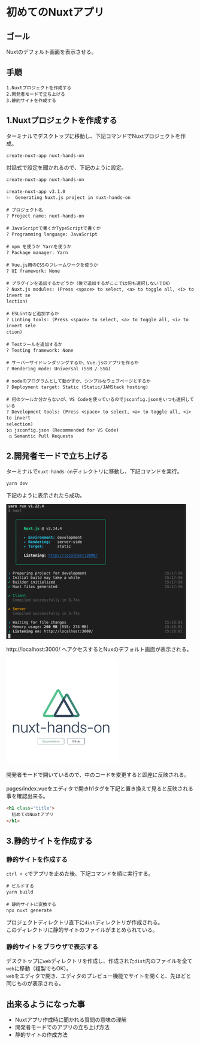# 初めてのNuxtアプリ

## ゴール

Nuxtのデフォルト画面を表示させる。

## 手順

```
1.Nuxtプロジェクトを作成する
2.開発者モードで立ち上げる
3.静的サイトを作成する
```

## 1.Nuxtプロジェクトを作成する

ターミナルでデスクトップに移動し、下記コマンドでNuxtプロジェクトを作成。

```
create-nuxt-app nuxt-hands-on
```

対話式で設定を聞かれるので、下記のように設定。

```
create-nuxt-app nuxt-hands-on

create-nuxt-app v3.1.0
✨  Generating Nuxt.js project in nuxt-hands-on

# プロジェクト名
? Project name: nuxt-hands-on 

# JavaScriptで書くかTypeScriptで書くか
? Programming language: JavaScript

# npm を使うか Yarnを使うか
? Package manager: Yarn 

# Vue.js用のCSSのフレームワークを使うか
? UI framework: None 

# プラグインを追加するかどうか（後で追加するがここでは何も選択しないでOK）
? Nuxt.js modules: (Press <space> to select, <a> to toggle all, <i> to invert se
lection) 

# ESLintなど追加するか
? Linting tools: (Press <space> to select, <a> to toggle all, <i> to invert sele
ction)　

# Testツールを追加するか
? Testing framework: None 

# サーバーサイドレンダリングするか、Vue.jsのアプリを作るか
? Rendering mode: Universal (SSR / SSG) 

# nodeのプログラムとして動かすか、シンプルなウェブページとするか
? Deployment target: Static (Static/JAMStack hosting) 

# 何のツールか分からないが、VS Codeを使っているのでjsconfig.jsonをいつも選択している
? Development tools: (Press <space> to select, <a> to toggle all, <i> to invert
selection)　
❯◯ jsconfig.json (Recommended for VS Code)
 ◯ Semantic Pull Requests
```

## 2.開発者モードで立ち上げる

ターミナルで`nuxt-hands-on`ディレクトリに移動し、下記コマンドを実行。

```
yarn dev
```

下記のように表示されたら成功。

<img src="./image/1-1.png" width="480" >

http://localhost:3000/ へアクセスするとNuxのデフォルト画面が表示される。

<img src="./image/1-2.png" width="300" >

開発者モードで開いているので、中のコードを変更すると即座に反映される。<br>
<br>
pages/index.vueをエディタで開きh1タグを下記と置き換えて見ると反映される事を確認出来る。

```html
<h1 class="title">
  初めてのNuxtアプリ
</h1>
```

## 3.静的サイトを作成する

### 静的サイトを作成する

`ctrl + c`でアプリを止めた後、下記コマンドを順に実行する。

```
# ビルドする
yarn build

# 静的サイトに変換する
npx nuxt generate
```

プロジェクトディレクトリ直下に`dist`ディレクトリが作成される。<br>
このディレクトリに静的サイトのファイルがまとめられている。

### 静的サイトをブラウザで表示する

デスクトップに`web`ディレクトリを作成し、作成された`dist`内のファイルを全て`web`に移動（複製でもOK）。<br>
`web`をエディタで開き、エディタのプレビュー機能でサイトを開くと、先ほどと同じものが表示される。

## 出来るようになった事

- Nuxtアプリ作成時に聞かれる質問の意味の理解
- 開発者モードでのアプリの立ち上げ方法
- 静的サイトの作成方法